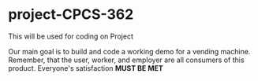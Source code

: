 # project-CPCS-362

This will be used for coding on Project

Our main goal is to build and code a working demo for a vending machine. Remember, that the user, worker, and employer are all consumers of this product. Everyone's satisfaction **MUST BE MET**
